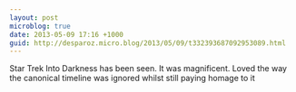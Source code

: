 ```yaml
---
layout: post
microblog: true
date: 2013-05-09 17:16 +1000
guid: http://desparoz.micro.blog/2013/05/09/t332393687092953089.html
---
```

Star Trek Into Darkness has been seen. It was magnificent. Loved the way the canonical timeline was ignored whilst still paying homage to it
